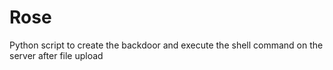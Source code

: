 # Rose
Python script to create the backdoor and execute the shell command on the server after file upload
